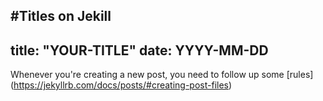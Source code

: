 #Titles on Jekill
---
title: "YOUR-TITLE"
date: YYYY-MM-DD
---

Whenever you're creating a new post, you need to follow up some [rules] (https://jekyllrb.com/docs/posts/#creating-post-files)

